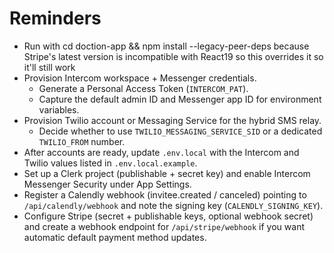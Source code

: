 # Reminders
- Run with cd doction-app && npm install --legacy-peer-deps because Stripe's latest version is incompatible with React19 so this overrides it so it'll still work
- Provision Intercom workspace + Messenger credentials.
  - Generate a Personal Access Token (`INTERCOM_PAT`).
  - Capture the default admin ID and Messenger app ID for environment variables.
- Provision Twilio account or Messaging Service for the hybrid SMS relay.
  - Decide whether to use `TWILIO_MESSAGING_SERVICE_SID` or a dedicated `TWILIO_FROM` number.
- After accounts are ready, update `.env.local` with the Intercom and Twilio values listed in `.env.local.example`.
- Set up a Clerk project (publishable + secret key) and enable Intercom Messenger Security under App Settings.
- Register a Calendly webhook (invitee.created / canceled) pointing to `/api/calendly/webhook` and note the signing key (`CALENDLY_SIGNING_KEY`).
- Configure Stripe (secret + publishable keys, optional webhook secret) and create a webhook endpoint for `/api/stripe/webhook` if you want automatic default payment method updates.

